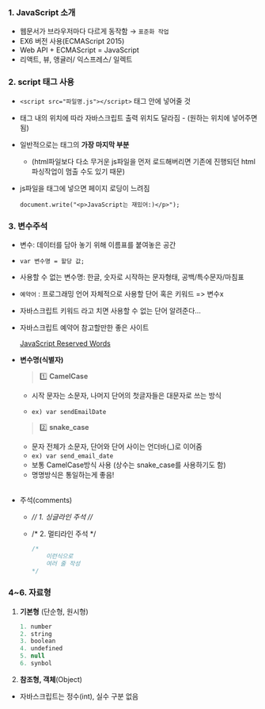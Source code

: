 ### 1. JavaScript 소개

- 웹문서가 브라우저마다 다르게 동작함 → `표준화 작업`
- EX6 버전 사용(ECMAScript 2015)
- Web API + ECMAScript = JavaScript
- 리액트, 뷰, 앵귤러/ 익스프레스/ 일렉트

### 2. script 태그 사용

- `<script src="파일명.js"></script>`  <body>태그 안에 넣어줄 것
- <body> 태그 내의 위치에 따라 자바스크립트 출력 위치도 달라짐
    - (원하는 위치에 넣어주면 됨)
- 일반적으로는 <body>태그의 **가장 마지막 부분**
    - (html파일보다 다소 무거운 js파일을 먼저 로드해버리면 기존에 진행되던 html파싱작업이 멈출 수도 있기 때문)
- js파일을 <head>태그에 넣으면 페이지 로딩이 느려짐
    
    `document.write("<p>JavaScript는 재밌어:)</p>");`
    

### 3. 변수주석

- 변수: 데이터를 담아 놓기 위해 이름표를 붙여놓은 공간
- `var 변수명 = 할당 값;`
- 사용할 수 없는 변수명: 한글, 숫자로 시작하는 문자형태, 공백/특수문자/마침표
- `예약어` : 프로그래밍 언어 자체적으로 사용할 단어 혹은 키워드 => 변수x
- 자바스크립트 키워드 라고 치면 사용할 수 없는 단어 알려준다…
- 자바스크립트 예약어 참고할만한 좋은 사이트
    
    [JavaScript Reserved Words](https://www.w3schools.com/js/js_reserved.asp)
    
- **변수명(식별자)**
    
    
  > 1️⃣ **CamelCase**
    
  - 시작 문자는 소문자, 나머지 단어의 첫글자들은 대문자로 쓰는 방식
    
  - `ex) var sendEmailDate`
    
    
  > 2️⃣ **snake_case**
    
  - 문자 전체가 소문자, 단어와 단어 사이는 언더바(_)로 이어줌
  - `ex) var send_email_date`  
  - 보통 CamelCase방식 사용 (상수는 snake_case를 사용하기도 함)
  - 명명방식은 통일하는게 좋음! 
  
  <br>

- 주석(comments)

    - *// 1. 싱글라인 주석 //*
    - /* 2. 멀티라인 주석 */
        
        ```jsx
        /*
        	이런식으로
        	여러 줄 작성
        */
        ```
        

### 4~6. 자료형

1. **기본형** (단순형, 원시형)
    
    ```kotlin
    1. number
    2. string
    3. boolean
    4. undefined
    5. null
    6. synbol
    ```
    
2. **참조형, 객체**(Object)
- 자바스크립트는 정수(int), 실수 구분 없음